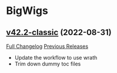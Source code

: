 # BigWigs

## [v42.2-classic](https://github.com/BigWigsMods/BigWigs/tree/v42.2-classic) (2022-08-31)
[Full Changelog](https://github.com/BigWigsMods/BigWigs/compare/v42.1-classic...v42.2-classic) [Previous Releases](https://github.com/BigWigsMods/BigWigs/releases)

- Update the workflow to use wrath  
- Trim down dummy toc files  
